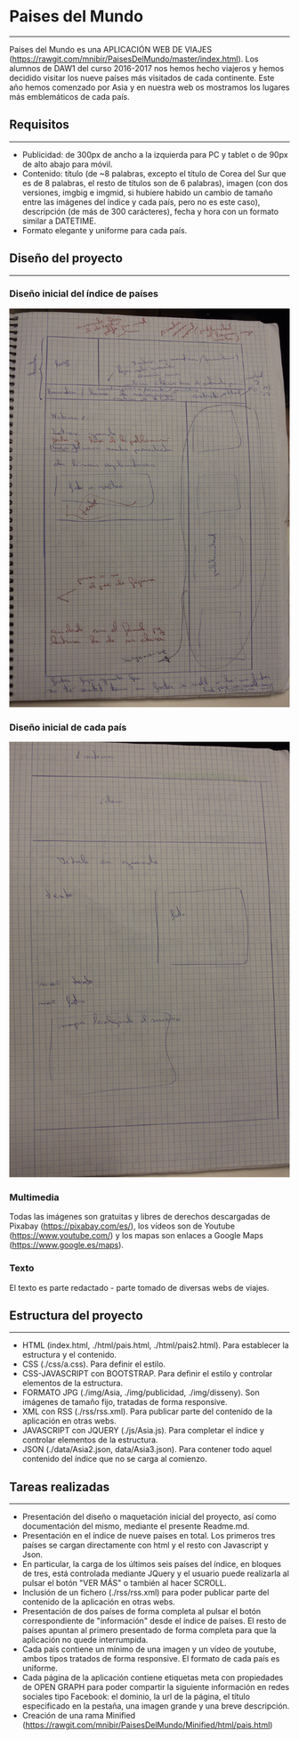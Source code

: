 # Paises del Mundo
------------------

Países del Mundo es una APLICACIÓN WEB DE VIAJES (https://rawgit.com/mnibir/PaisesDelMundo/master/index.html). Los alumnos de DAW1 del curso 2016-2017 nos hemos hecho viajeros y hemos decidido visitar los nueve países más visitados de cada continente. Este año hemos comenzado por Asia y en nuestra web os mostramos los lugares más emblemáticos de cada país.


## Requisitos
-------------

* Publicidad: de 300px de ancho a la izquierda para PC y tablet o de 90px de alto abajo para móvil.
* Contenido: título (de ~8 palabras, excepto el título de Corea del Sur que es de 8 palabras, el resto de títulos son de 6 palabras), imagen (con dos versiones, imgbig e imgmid, si hubiere habido un cambio de tamaño entre las imágenes del índice y cada país, pero no es este caso), descripción (de más de 300 carácteres), fecha y hora con un formato similar a DATETIME.
* Formato elegante y uniforme para cada país.


## Diseño del proyecto
----------------------

### Diseño inicial del índice de países
![img](https://github.com/mnibir/PaisesDelMundo/blob/master/img/disseny/disseny_index.jpg)

### Diseño inicial de cada país
![img](https://github.com/mnibir/PaisesDelMundo/blob/master/img/disseny/disseny_pais.jpg)

### Multimedia
Todas las imágenes son gratuitas y libres de derechos descargadas de Pixabay (https://pixabay.com/es/), los vídeos son de Youtube (https://www.youtube.com/) y los mapas son enlaces a Google Maps (https://www.google.es/maps).

### Texto
El texto es parte redactado - parte tomado de diversas webs de viajes.


## Estructura del proyecto
--------------------------

* HTML (index.html, ./html/pais.html, ./html/pais2.html). Para establecer la estructura y el contenido.
* CSS (./css/a.css). Para definir el estilo.
* CSS-JAVASCRIPT con BOOTSTRAP. Para definir el estilo y controlar elementos de la estructura.
* FORMATO JPG (./img/Asia, ./img/publicidad, ./img/disseny). Son imágenes de tamaño fijo, tratadas de forma responsive.
* XML con RSS (./rss/rss.xml). Para publicar parte del contenido de la aplicación en otras webs.
* JAVASCRIPT con JQUERY (./js/Asia.js). Para completar el índice y controlar elementos de la estructura.
* JSON (./data/Asia2.json, data/Asia3.json). Para contener todo aquel contenido del índice que no se carga al comienzo.
  
  
## Tareas realizadas
--------------------

* Presentación del diseño o maquetación inicial del proyecto, así como documentación del mismo, mediante el presente Readme.md.
* Presentación en el índice de nueve países en total. Los primeros tres países se cargan directamente con html y el resto con Javascript y Json.
* En particular, la carga de los últimos seis países del índice, en bloques de tres, está controlada mediante JQuery y el usuario puede realizarla al pulsar el botón "VER MÁS" o también al hacer SCROLL.
* Inclusión de un fichero (./rss/rss.xml) para poder publicar parte del contenido de la aplicación en otras webs.
* Presentación de dos países de forma completa al pulsar el botón correspondiente de "información" desde el índice de países. El resto de países apuntan al primero presentado de forma completa para que la aplicación no quede interrumpida.
* Cada país contiene un mínimo de una imagen y un vídeo de youtube, ambos tipos tratados de forma responsive. El formato de cada país es uniforme.
* Cada página de la aplicación contiene etiquetas meta con propiedades de OPEN GRAPH para poder compartir la siguiente información en redes sociales tipo Facebook: el dominio, la url de la página, el título especificado en la pestaña, una imagen grande y una breve descripción.  
* Creación de una rama Minified (https://rawgit.com/mnibir/PaisesDelMundo/Minified/html/pais.html)


